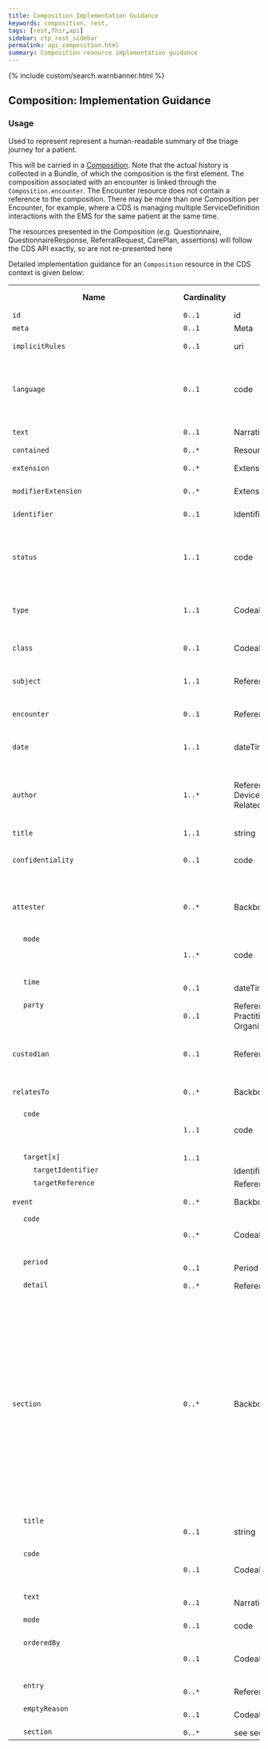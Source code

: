 ```yaml
---
title: Composition Implementation Guidance
keywords: composition, rest,
tags: [rest,fhir,api]
sidebar: ctp_rest_sidebar
permalink: api_composition.html
summary: Composition resource implementation guidance
---
```


{% include custom/search.warnbanner.html %}
<style>
td.sub{
    content: '';
    display: block;
    width: 285px;
    background-image: url(images/tbl_vjoin_end.png);
    background-repeat: no-repeat;
    background-position: 10px 10px;
    padding-left: 30px; 
}
td.sub-sub{
    content: '';
    display: block;
    width: 285px;
    background-image: url(images/tbl_vjoin_end.png);
    background-repeat: no-repeat;
    background-position: 30px 10px;
    padding-left: 50px; 
}
td.sub-sub-sub{
    content: '';
    display: block;
    width: 285px;
    background-image: url(images/tbl_vjoin_end.png);
    background-repeat: no-repeat;
    background-position: 50px 10px;
    padding-left: 70px;
}
</style>

## Composition: Implementation Guidance ##

### Usage ###

Used to represent represent a human-readable summary of the triage journey for a patient.

This will be carried in a [Composition](http://hl7.org/fhir/stu3/composition.html).  Note that the actual history is collected in a Bundle, of which the composition is the first element.  The composition associated with an encounter is linked through the `Composition.encounter`.  The Encounter resource does not contain a reference to the composition.  There may be more than one Composition per Encounter, for example, where a CDS is managing multiple ServiceDefinition interactions with the EMS for the same patient at the same time.

The resources presented in the Composition (e.g. Questionnaire, QuestionnaireResponse, ReferralRequest, CarePlan, assertions) will follow the CDS API exactly, so are not re-presented here

Detailed implementation guidance for an `Composition` resource in the CDS context is given below:  


<table style="min-width:100%;width:100%">
<tr>
    <th style="width:10%;">Name</th>
    <th style="width:5%;">Cardinality</th>
    <th style="width:10%;">Type</th>
      <th style="width:38%;">FHIR Documentation</th>
   <th style="width:37%;">CDS Implementation Guidance</th>
</tr>
<tr>
  <td><code>id</code></td>
    <td><code>0..1</code></td>
    <td>id</td>
    <td>Logical id of this artifact</td>
	<td></td>
</tr>
<tr>
  <td><code>meta</code></td>
    <td><code>0..1</code></td>
    <td>Meta</td>
    <td>Metadata about the resource</td>
    <td></td>
</tr>
<tr>
  <td><code>implicitRules</code></td>
    <td><code>0..1</code></td>
    <td>uri</td>
    <td>A set of rules under which this content was created</td>
    <td></td>
</tr>
<tr>
  <td><code>language</code></td>
    <td><code>0..1</code></td>
    <td>code</td>
    <td>Language of the resource content. <br/> (Common Languages [Extensible but limited to All Languages)](http://hl7.org/fhir/stu3/valueset-languages.html)</td>
	<td></td>
</tr>
<tr>
  <td><code>text</code></td>
    <td><code>0..1</code></td>
    <td>Narrative</td>
    <td>Text summary of the resource, for human interpretation</td>
	<td></td>
</tr>
<tr>
  <td><code>contained</code></td>
    <td><code>0..*</code></td>
    <td>Resource</td>
    <td>Contained, inline Resources</td>
	<td></td>
</tr>
<tr>
  <td><code>extension</code></td>
    <td><code>0..*</code></td>
    <td>Extension</td>
    <td>Additional Content defined by implementations</td>
	<td></td>
</tr>
<tr>
  <td><code>modifierExtension</code></td>
    <td><code>0..*</code></td>
    <td>Extension</td>
    <td>Extensions that cannot be ignored</td>
	<td></td>
</tr>
<tr>
  <td><code>identifier</code></td>
    <td><code>0..1</code></td>
    <td>Identifier</td>
    <td>Logical identifier of composition (version-independent)</td>
    <td>To be assigned by the EMS</td>
</tr>
<tr>
  <td><code>status</code></td>
    <td><code>1..1</code></td>
    <td>code</td>
    <td>preliminary | final | amended | entered-in-error<br>
CompositionStatus (Required)</td>
    <td>At the end of encounter, will normally be <code>final</code> - this may be amended after the end of the encounter.</td>
</tr>
<tr>
  <td><code>type</code></td>
    <td><code>1..1</code></td>
    <td>CodeableConcept</td>
    <td>Kind of composition (LOINC if possible)<br>
FHIR Document Type Codes (Preferred)</td>
    <td></td>
</tr>
<tr>
  <td><code>class</code></td>
    <td><code>0..1</code></td>
    <td>CodeableConcept</td>
    <td>Categorization of Composition<br>
FHIR Document Class Codes (Example)</td>
    <td></td>
</tr>
<tr>
  <td><code>subject</code></td>
    <td><code>1..1</code></td>
    <td>Reference(Any)</td>
    <td>Who and/or what the composition is about</td>
    <td>This MUST be a reference to the Patient resource</td>
</tr>
<tr>
  <td><code>encounter</code></td>
    <td><code>0..1</code></td>
    <td>Reference(Encounter)</td>
    <td>Context of the Composition</td>
    <td>This MUST be a reference to the Encounter resource</td>
</tr>
<tr>
  <td><code>date</code></td>
    <td><code>1..1</code></td>
    <td>dateTime</td>
    <td>Composition editing time</td>
    <td>This will be the date/time at the end of the triage journey</td>
</tr>
<tr>
  <td><code>author</code></td>
    <td><code>1..*</code></td>
    <td>Reference(Practitioner | Device | Patient | RelatedPerson)</td>
    <td>Who and/or what authored the composition</td>
    <td>This MUST be a reference to a Device resource, representing the EMS which is responsible for the encounter</td>
</tr>
<tr>
  <td><code>title</code></td>
    <td><code>1..1</code></td>
    <td>string</td>
    <td>Human Readable name/title</td>
    <td></td>
</tr>
<tr>
    <td><code>confidentiality</code></td>
    <td><code>0..1</code></td>
    <td>code</td>
    <td>As defined by affinity domain<br>
ConfidentialityClassification (Required)</td>
    <td>This will be determined by the EMS, and usually hold the value <code>Normal</code></td>
</tr>
<tr>
    <td><code>attester</code></td>
    <td><code>0..*</code></td>
    <td>BackboneElement</td>
    <td>Attests to accuracy of composition</td>
    <td>Should only be present if the composition has been presented to a user for attestation of completeness</td>
</tr>
<tr>
    <td class="sub"><code>mode</code></td>
    <td><code>1..*</code></td>
    <td>code</td>
    <td>personal | professional | legal | official<br>
CompositionAttestationMode (Required)</td>
    <td></td>
</tr>
<tr>
    <td class="sub"><code>time</code></td>
    <td><code>0..1</code></td>
    <td>dateTime</td>
    <td>When the composition was attested</td>
    <td></td>
</tr>
<tr>
    <td class="sub"><code>party</code></td>
    <td><code>0..1</code></td>
    <td>Reference(Patient | Practitioner | Organization)</td>
    <td>Who attested the composition</td>
    <td></td>
</tr>
<tr>
    <td><code>custodian</code></td>
    <td><code>0..1</code></td>
    <td>Reference(Organization)</td>
    <td>Organization which maintains the composition</td>
    <td>A reference to the Organisation that is responsible for the EMS</td>
</tr>
<tr>
    <td><code>relatesTo</code></td>
    <td><code>0..*</code></td>
    <td>BackboneElement</td>
    <td>Relationships to other compositions/documents</td>
    <td>Typically only a replacement, in case of update</td>
</tr>
<tr>
    <td class="sub"><code>code</code></td>
    <td><code>1..1</code></td>
    <td>code</td>
    <td>replaces | transforms | signs | appends<br>
DocumentRelationshipType (Required)</td>
    <td></td>
</tr>
<tr>
    <td class="sub"><code>target[x]</code></td>
    <td><code>1..1</code></td>
    <td></td>
    <td>Target of the relationship</td>
    <td></td>
</tr>
<tr>
    <td class="sub-sub"><code>targetIdentifier</td>
    <td></td>
    <td>Identifier</td>
    <td></td>
    <td></td>
</tr>
<tr>
    <td class="sub-sub"><code>targetReference</td>
    <td></td>
    <td>Reference(Composition)</td>
    <td></td>
    <td></td>
</tr>
<tr>
    <td><code>event</code></td>
    <td><code>0..*</code></td>
    <td>BackboneElement</td>
    <td>The clinical service(s) being documented</td>
    <td>Not to be populated</td>
</tr>
<tr>
    <td class="sub"><code>code</code></td>
    <td><code>0..*</code></td>
    <td>CodeableConcept</td>
    <td>Code(s) that apply to the event being documented<br>
v3 Code System ActCode (Example)</td>
    <td></td>
</tr>
<tr>
    <td class="sub"><code>period</code></td>
    <td><code>0..1</code></td>
    <td>Period</td>
    <td>The period covered by the documentation</td>
    <td></td>
</tr>
<tr>
    <td class="sub"><code>detail</code></td>
    <td><code>0..*</code></td>
    <td>Reference(Any)</td>
    <td>The event(s) being documented</td>
    <td></td>
</tr>
<tr>
    <td><code>section</code></td>
    <td><code>0..*</code></td>
    <td>BackboneElement</td>
    <td>Composition is broken into sections<br>
+ A section must at least one of text, entries, or sub-sections<br>
+ A section can only have an emptyReason if it is empty</td>
    <td>It is recommended that each <code>$evaluate</code> interaction is documented in a separate section.  This will document the Questionnaire & QuestionnaireResponse resources for that interaction, as well as the assertions generated during that interaction, and any CarePlans presented.  In addition, if interim results are presented, these should be included in each interaction. The result of the interaction will also be presented as a separate section.</td>
</tr>
<tr>
    <td class="sub"><code>title</code></td>
    <td><code>0..1</code></td>
    <td>string</td>
    <td>Label for section (e.g. for ToC)</td>
    <td>This can be 'Result' or similar for the final section.</td>
</tr>
<tr>
    <td class="sub"><code>code</code></td>
    <td><code>0..1</code></td>
    <td>CodeableConcept</td>
    <td>Classification of section (recommended)<br>
Document Section Codes (Example)</td>
    <td></td>
</tr>
<tr>
    <td class="sub"><code>text</code></td>
    <td><code>0..1</code></td>
    <td>Narrative</td>
    <td>Text summary of the section, for human interpretation</td>
    <td></td>
</tr>
<tr>
    <td class="sub"><code>mode</code></td>
    <td><code>0..1</code></td>
    <td>code</td>
    <td>working | snapshot | changes<br>
ListMode (Required)</td>
    <td></td>
</tr>
<tr>
    <td class="sub"><code>orderedBy</code></td>
    <td><code>0..1</code></td>
    <td>CodeableConcept</td>
    <td>Order of section entries<br>
List Order Codes (Preferred)</td>
    <td>The sections should be presented in date/time order of the patient journey</td>
</tr>
<tr>
    <td class="sub"><code>entry</code></td>
    <td><code>0..*</code></td>
    <td>Reference(Any)</td>
    <td>A reference to data that supports this section</td>
    <td></td>
</tr>
<tr>
    <td class="sub"><code>emptyReason</code></td>
    <td><code>0..1</code></td>
    <td>CodeableConcept</td>
    <td>Why the section is empty<br>
List Empty Reasons (Preferred)</td>
    <td></td>
</tr>
<tr>
    <td class="sub"><code>section</code></td>
    <td><code>0..*</code></td>
    <td>see section</td>
    <td>Nested Section</td>
    <td></td>
</tr>
</table>

<!--stackedit_data:
eyJoaXN0b3J5IjpbMTc2MDY0NzQzMSwtMTY1NjY1ODg5MSwtMT
AxNjAyODI0NF19
-->